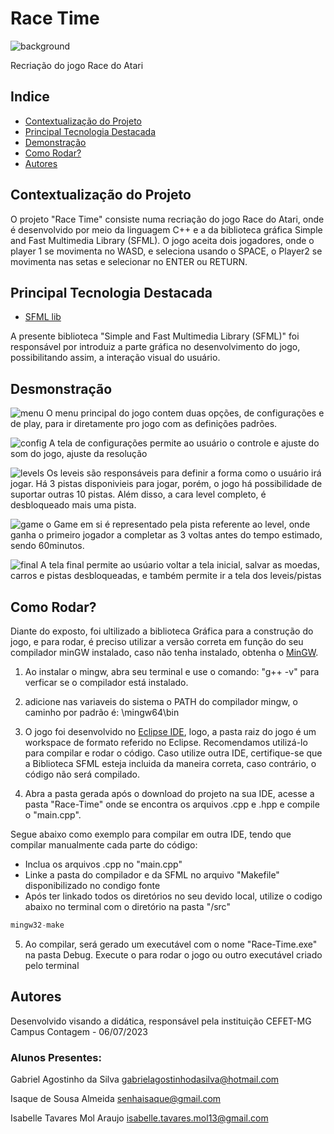# Race Time

![background](./readme_assets/background.jpg)

Recriação do jogo Race do Atari

## Indice 
- <a href="https://github.com/icehopeless/Piratas-do-CPP/blob/main/README.md#contextualização-do-projeto-">Contextualização do Projeto</a>
- <a href="https://github.com/icehopeless/Piratas-do-CPP/blob/main/README.md#principal-tecnologia-destacada-">Principal Tecnologia Destacada</a>
- <a href="https://github.com/icehopeless/Piratas-do-CPP/blob/main/README.md#demonstração">Demonstração</a>
- <a href="https://github.com/icehopeless/Piratas-do-CPP/blob/main/README.md#como-rodar-">Como Rodar?</a>
- <a href="https://github.com/icehopeless/Piratas-do-CPP/blob/main/README.md#autores">Autores</a>

## Contextualização do Projeto 
O projeto "Race Time" consiste numa recriação do jogo Race do Atari, onde é desenvolvido por meio da linguagem C++ e a da biblioteca gráfica Simple and Fast Multimedia Library (SFML). O jogo aceita dois jogadores, onde o player 1 se movimenta no WASD, e seleciona usando o SPACE, o Player2 se movimenta nas setas e selecionar no ENTER ou RETURN.




## Principal Tecnologia Destacada 
-  [SFML lib](https://www.sfml-dev.org/index.php) 

A presente biblioteca "Simple and Fast Multimedia Library (SFML)" foi responsável por introduiz a parte gráfica no desenvolvimento do jogo, possibilitando assim, a interação visual do usuário.

## Desmonstração 
![menu](./readme_assets/1.jpg)
O menu principal do jogo contem duas opções, de configurações e de play, para ir diretamente pro jogo com as definições padrões.


![config](./readme_assets/config.jpg)
A tela de configurações permite ao usuário o controle e ajuste do som do jogo, ajuste da resolução 

![levels](./readme_assets/mode.jpg)
Os leveis são responsáveis para definir a forma como o usuário irá jogar. Há 3 pistas disponivieis para jogar, porém, o jogo há possibilidade de suportar outras 10 pistas. Além disso, a cara level completo, é desbloqueado mais uma pista.

![game](./readme_assets/game.jpg)
o Game em si é representado pela pista referente ao level, onde ganha o primeiro jogador a completar as 3 voltas antes do tempo estimado, sendo 60minutos.

![final](./readme_assets/finalscreen.jpg)
A tela final permite ao usúario voltar a tela inicial, salvar as moedas, carros e pistas desbloqueadas, e também permite ir a tela dos leveis/pistas


## Como Rodar? 
Diante do exposto, foi ultilizado a biblioteca Gráfica para a construção do jogo, e para rodar, é preciso utilizar a versão correta em função do seu compilador minGW instalado, caso não tenha instalado, obtenha o <a href="https://sourceforge.net/projects/mingw-w64/files/Toolchains%20targetting%20Win32/Personal%20Builds/mingw-builds/7.3.0/">MinGW</a>.

1. Ao instalar o mingw, abra seu terminal e use o comando: "g++ -v" para verficar se o compilador está instalado.

2. adicione nas variaveis do sistema o PATH do compilador mingw, o caminho por padrão é: \mingw64\bin

3. O jogo foi desenvolvido no <a href="https://www.eclipse.org/">Eclipse IDE</a>, logo, a pasta raiz do jogo é um workspace de formato referido no Eclipse. Recomendamos utilizá-lo para compilar e rodar o código. Caso utilize outra IDE, certifique-se que a Biblioteca SFML esteja incluida da maneira correta, caso contrário, o código não será compilado.

4. Abra a pasta gerada após o download do projeto na sua IDE, acesse a pasta "Race-Time" onde se encontra os arquivos .cpp e .hpp e compile o "main.cpp".

Segue abaixo como exemplo para compilar em outra IDE, tendo que compilar manualmente cada parte do código:

 - Inclua os arquivos .cpp no "main.cpp"
 - Linke a pasta do compilador e da SFML no arquivo "Makefile" disponibilizado no condigo fonte 
 - Após ter linkado todos os diretórios no seu devido local, utilize o codigo abaixo no terminal com o diretório na pasta "/src"
 
```c++
mingw32-make
```

5. Ao compilar, será gerado um executável com o nome "Race-Time.exe" na pasta Debug. Execute o para rodar o jogo ou outro executável criado pelo terminal


## Autores
Desenvolvido visando a didática, responsável pela instituição CEFET-MG Campus Contagem - 06/07/2023

### Alunos Presentes: 

Gabriel Agostinho da Silva
gabrielagostinhodasilva@hotmail.com


Isaque de Sousa Almeida
senhaisaque@gmail.com


Isabelle Tavares Mol Araujo
isabelle.tavares.mol13@gmail.com
